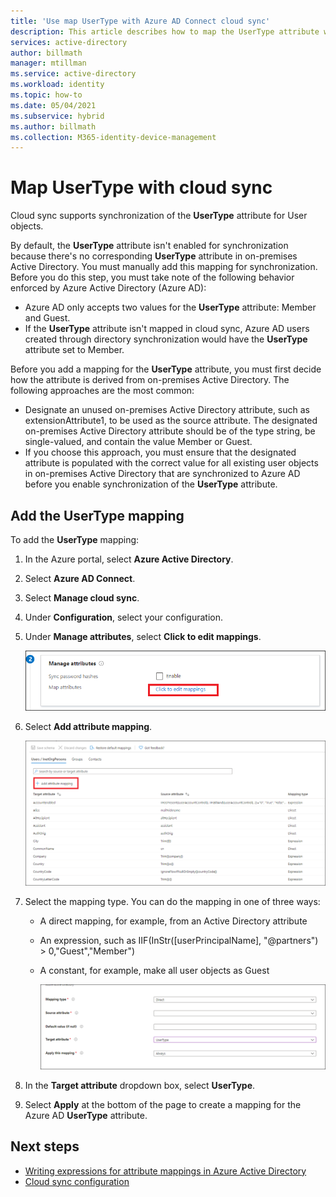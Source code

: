 ```yaml
---
title: 'Use map UserType with Azure AD Connect cloud sync'
description: This article describes how to map the UserType attribute with cloud sync.
services: active-directory
author: billmath
manager: mtillman
ms.service: active-directory
ms.workload: identity
ms.topic: how-to
ms.date: 05/04/2021
ms.subservice: hybrid
ms.author: billmath
ms.collection: M365-identity-device-management
---
```


# Map UserType with cloud sync

Cloud sync supports synchronization of the **UserType** attribute for User objects.

By default, the **UserType** attribute isn't enabled for synchronization because there's no corresponding **UserType** attribute in on-premises Active Directory. You must manually add this mapping for synchronization. Before you do this step, you must take note of the following behavior enforced by Azure Active Directory (Azure AD):

- Azure AD only accepts two values for the **UserType** attribute: Member and Guest.
- If the **UserType** attribute isn't mapped in cloud sync, Azure AD users created through directory synchronization would have the **UserType** attribute set to Member.

Before you add a mapping for the **UserType** attribute, you must first decide how the attribute is derived from on-premises Active Directory. The following approaches are the most common:

 - Designate an unused on-premises Active Directory attribute, such as extensionAttribute1, to be used as the source attribute. The designated on-premises Active Directory attribute should be of the type string, be single-valued, and contain the value Member or Guest.
 - If you choose this approach, you must ensure that the designated attribute is populated with the correct value for all existing user objects in on-premises Active Directory that are synchronized to Azure AD before you enable synchronization of the **UserType** attribute.

## Add the UserType mapping
To add the **UserType** mapping:

 1. In the Azure portal, select **Azure Active Directory**.
 1. Select **Azure AD Connect**.
 1. Select **Manage cloud sync**.
 1. Under **Configuration**, select your configuration.
 1. Under **Manage attributes**, select **Click to edit mappings**.
 
    ![Screenshot that shows editing the attribute mappings.](media/how-to-map-usertype/usertype-1.png) 

 1. Select **Add attribute mapping**.
 
    ![Screenshot that shows adding a new attribute mapping.](media/how-to-map-usertype/usertype-2.png) 
1. Select the mapping type. You can do the mapping in one of three ways:
   - A direct mapping, for example, from an Active Directory attribute
   - An expression, such as IIF(InStr([userPrincipalName], "@partners") > 0,"Guest","Member")
   - A constant, for example, make all user objects as Guest
 
     ![Screenshot that shows adding a UserType attribute.](media/how-to-map-usertype/usertype-3.png)

1. In the **Target attribute** dropdown box, select **UserType**.
1. Select **Apply** at the bottom of the page to create a mapping for the Azure AD **UserType** attribute.

## Next steps 

- [Writing expressions for attribute mappings in Azure Active Directory](reference-expressions.md)
- [Cloud sync configuration](how-to-configure.md)
